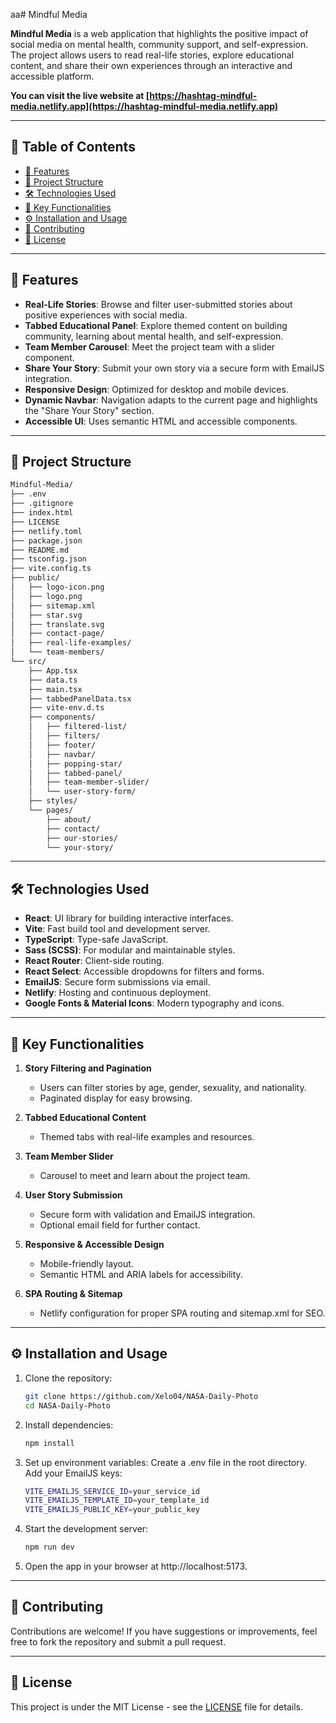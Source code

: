 aa# Mindful Media

**Mindful Media** is a web application that highlights the positive impact of social media on mental health, community support, and self-expression. The project allows users to read real-life stories, explore educational content, and share their own experiences through an interactive and accessible platform.

**You can visit the live website at [https://hashtag-mindful-media.netlify.app](https://hashtag-mindful-media.netlify.app)**

---

## 📖 Table of Contents

- [🚀 Features](#-features)
- [📂 Project Structure](#-project-structure)
- [🛠️ Technologies Used](#️-technologies-used)
- [🌟 Key Functionalities](#-key-functionalities)
- [⚙️ Installation and Usage](#️-installation-and-usage)
- [🤝 Contributing](#-contributing)
- [📜 License](#-license)

---

## 🚀 Features

- **Real-Life Stories**: Browse and filter user-submitted stories about positive experiences with social media.
- **Tabbed Educational Panel**: Explore themed content on building community, learning about mental health, and self-expression.
- **Team Member Carousel**: Meet the project team with a slider component.
- **Share Your Story**: Submit your own story via a secure form with EmailJS integration.
- **Responsive Design**: Optimized for desktop and mobile devices.
- **Dynamic Navbar**: Navigation adapts to the current page and highlights the "Share Your Story" section.
- **Accessible UI**: Uses semantic HTML and accessible components.

---

## 📂 Project Structure

```bash
Mindful-Media/
├── .env
├── .gitignore
├── index.html
├── LICENSE
├── netlify.toml
├── package.json
├── README.md
├── tsconfig.json
├── vite.config.ts
├── public/
│   ├── logo-icon.png
│   ├── logo.png
│   ├── sitemap.xml
│   ├── star.svg
│   ├── translate.svg
│   ├── contact-page/
│   ├── real-life-examples/
│   └── team-members/
└── src/
    ├── App.tsx
    ├── data.ts
    ├── main.tsx
    ├── tabbedPanelData.tsx
    ├── vite-env.d.ts
    ├── components/
    │   ├── filtered-list/
    │   ├── filters/
    │   ├── footer/
    │   ├── navbar/
    │   ├── popping-star/
    │   ├── tabbed-panel/
    │   ├── team-member-slider/
    │   └── user-story-form/
    ├── styles/
    └── pages/
        ├── about/
        ├── contact/
        ├── our-stories/
        └── your-story/
```

---

## 🛠️ Technologies Used

- **React**: UI library for building interactive interfaces.
- **Vite**: Fast build tool and development server.
- **TypeScript**: Type-safe JavaScript.
- **Sass (SCSS)**: For modular and maintainable styles.
- **React Router**: Client-side routing.
- **React Select**: Accessible dropdowns for filters and forms.
- **EmailJS**: Secure form submissions via email.
- **Netlify**: Hosting and continuous deployment.
- **Google Fonts & Material Icons**: Modern typography and icons.

---

## 🌟 Key Functionalities

1. **Story Filtering and Pagination**

   - Users can filter stories by age, gender, sexuality, and nationality.
   - Paginated display for easy browsing.

2. **Tabbed Educational Content**

   - Themed tabs with real-life examples and resources.

3. **Team Member Slider**

   - Carousel to meet and learn about the project team.

4. **User Story Submission**

   - Secure form with validation and EmailJS integration.
   - Optional email field for further contact.

5. **Responsive & Accessible Design**

   - Mobile-friendly layout.
   - Semantic HTML and ARIA labels for accessibility.

6. **SPA Routing & Sitemap**
   - Netlify configuration for proper SPA routing and sitemap.xml for SEO.

---

## ⚙️ Installation and Usage

1. Clone the repository:
   ```bash
   git clone https://github.com/Xelo04/NASA-Daily-Photo
   cd NASA-Daily-Photo
   ```
2. Install dependencies:
   ```bash
   npm install
   ```
3. Set up environment variables:
   Create a .env file in the root directory.
   Add your EmailJS keys:
   ```bash
   VITE_EMAILJS_SERVICE_ID=your_service_id
   VITE_EMAILJS_TEMPLATE_ID=your_template_id
   VITE_EMAILJS_PUBLIC_KEY=your_public_key
   ```
4. Start the development server:
   ```bash
   npm run dev
   ```
5. Open the app in your browser at http://localhost:5173.

---

## 🤝 Contributing

Contributions are welcome! If you have suggestions or improvements, feel free to fork the repository and submit a pull request.

---

## 📜 License

This project is under the MIT License - see the [LICENSE](./LICENSE) file for details.
